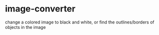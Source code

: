 # image-converter
change a colored image to black and white, or find the outlines/borders of objects in the image
